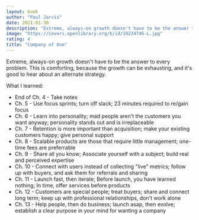 ```yaml
---
layout: book
author: "Paul Jarvis"
date: 2021-01-30
description: "Extreme, always-on growth doesn't have to be the answer to every problem"
image: "https://covers.openlibrary.org/b/id/10234746-L.jpg"
rating: 4
title: "Company of One"
---
```


Extreme, always-on growth doesn't have to be the answer to every problem. This is comforting, because the growth can be exhausting, and it's good to hear about an alternate strategy.

<!--more-->

What I learned:

- End of Ch. 4 - Take notes
- Ch. 5 - Use focus sprints; turn off slack; 23 minutes required to re/gain focus
- Ch. 6 - Learn into personality; mad people aren't the customers you want anyway; personality stands out and is irreplaceable
- Ch. 7 - Retention is more important than acquisition; make your existing customers happy; give personal support
- Ch. 8 - Scalable products are those that require little management; one-time fees are preferrable
- Ch. 9 - Share all you know; Associate yourself with a subject; build real and perceived expertise
- Ch. 10 - Connect with users instead of collecting "live" metrics; follow up with buyers, and ask them for referrals and sharing
- Ch. 11 - Launch fast, then iterate; Before launch, you have learned nothing; In time, offer services before products
- Ch. 12 - Customers are special people; treat buyers; share and connect long term; keep up with professional relationships, don't work alone
- Ch. 13 - Help people, then do business; launch asap, then evolve; establish a clear purpose in your mind for wanting a company

